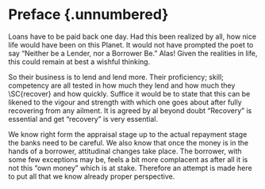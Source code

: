 
# Preface {.unnumbered}

Loans have to be paid back one day. Had this been realized by all, how nice life
would have been on this Planet. It would not have prompted the poet to say
“Neither be a Lender, nor a Borrower Be.” Alas! Given the realities in life,
this could remain at best a wishful thinking.

So their business is to lend and lend more. Their proficiency; skill; competency
are all tested in how much they lend and how much they \SC{recover} and how
quickly. Suffice it would be to state that this can be likened to the vigour and
strength with which one goes about after fully recovering from any ailment. It
is agreed by al beyond doubt “Recovery” is essential and get “recovery” is very
essential.

We know right form the appraisal stage up to the actual repayment stage the
banks need to be careful. We also know that once the money is in the hands of a
borrower, attitudinal changes take place. The borrower, with some few exceptions
may be, feels a bit more complacent as after all it is not this “own money”
which is at stake. Therefore an attempt is made here to put all that we know
already proper perspective.
